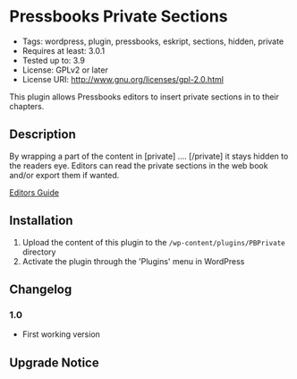 # Pressbooks Private Sections
* Tags: wordpress, plugin, pressbooks, eskript, sections, hidden, private
* Requires at least: 3.0.1
* Tested up to: 3.9
* License: GPLv2 or later
* License URI: http://www.gnu.org/licenses/gpl-2.0.html

This plugin allows Pressbooks editors to insert private sections in to their chapters.

## Description

By wrapping a part of the content in [private] .... [/private] it stays hidden to the readers eye. Editors can read the private sections in the web book and/or export them if wanted.

[Editors Guide](https://eskript.ethz.ch/howto/chapter/private-text-sections/)

## Installation

1. Upload the content of this plugin to the `/wp-content/plugins/PBPrivate` directory
1. Activate the plugin through the 'Plugins' menu in WordPress

## Changelog

### 1.0
* First working version

## Upgrade Notice